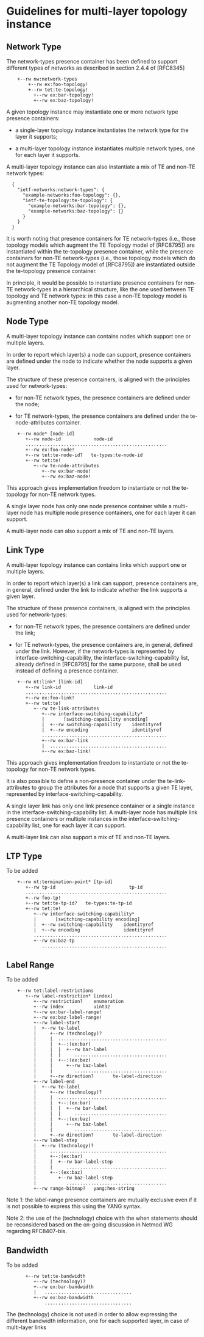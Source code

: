 # Guidelines for multi-layer topology instance

## Network Type

The network-types presence container has been defined to support different types of networks as described in section 2.4.4 of \[RFC8345]

~~~~
    +--rw nw:network-types
        +--rw ex:foo-topology!
        +--rw tet:te-topology!
          +--rw ex:bar-topology!
          +--rw ex:baz-topology!
~~~~

A given topology instance may instantiate one or more network type presence containers:

- a single-layer topology instance instantiates the network type for the layer it supports;

- a multi-layer topology instance instantiates multiple network types, one for each layer it supports.

A multi-layer topology instance can also instantiate a mix of TE and non-TE network types:

~~~~
  {
    "ietf-networks:network-types": {
      "example-networks:foo-topology": {},
      "ietf-te-topology:te-topology": {
        "example-networks:bar-topology": {},
        "example-networks:baz-topology": {}
      }
    }
  }
~~~~

It is worth noting that presence containers for TE network-types (i.e., those topology models which augment the TE Topology model of \[RFC8795]) are instantiated within the te-topology presence container, while the presence containers for non-TE network-types (i.e., those topology models which do not augment the TE Topology model of \[RFC8795]) are instantiated outside the te-topology presence container.

In principle, it would be possible to instantiate presence containers for non-TE network-types in a hierarchical structure, like the one used between TE topology and TE network types: in this case a non-TE topology model is augmenting another non-TE topology model.

## Node Type

A multi-layer topology instance can contains nodes which support one or multiple layers.

In order to report which layer(s) a node can support, presence containers are defined under the node to indicate whether the node supports a given layer.

The structure of these presence containers, is aligned with the principles used for network-types:

- for non-TE network types, the presence containers are defined under the node;

- for TE network-types, the presence containers are defined under the te-node-attributes container.

~~~~
    +--rw node* [node-id]
       +--rw node-id            node-id
       ....................................................
       +--rw ex:foo-node!
       +--rw tet:te-node-id?   te-types:te-node-id
       +--rw tet:te!
          +--rw te-node-attributes
             +--rw ex:bar-node!
             +--rw ex:baz-node!
~~~~

This approach gives implementation freedom to instantiate or not the te-topology for non-TE network types.

A single layer node has only one node presence container while a multi-layer node has multiple node presence containers, one for each layer it can support.

A multi-layer node can also support a mix of TE and non-TE layers.

## Link Type

A multi-layer topology instance can contains links which support one or multiple layers.

In order to report which layer(s) a link can support, presence containers are, in general, defined under the link to indicate whether the link supports a given layer.

The structure of these presence containers, is aligned with the principles used for network-types:

- for non-TE network types, the presence containers are defined under the link;

- for TE network-types, the presence containers are, in general, defined under the link. However, if the network-types is represented by interface-switching-capability, the interface-switching-capability list, already defined in \[RFC8795] for the same purpose, shall be used instead of defining a presence container.

~~~~
    +--rw nt:link* [link-id]
       +--rw link-id            link-id
       ....................................................
       +--rw ex:foo-link!
       +--rw tet:te!
          +--rw te-link-attributes
             +--rw interface-switching-capability*
             |       [switching-capability encoding]
             |  +--rw switching-capability    identityref
             |  +--rw encoding                identityref
             ..............................................
             +--rw ex:bar-link
             |  ...........................................
             +--rw ex:baz-link!
~~~~

This approach gives implementation freedom to instantiate or not the te-topology for non-TE network types.

It is also possible to define a non-presence container under the te-link-attributes to group the attributes for a node that supports a given TE layer, represented by interface-switching-capability.

A single layer link has only one link presence container or a single instance in the interface-switching-capability list. A multi-layer node has multiple link presence containers or multiple instances in the interface-switching-capability list, one for each layer it can support.

A multi-layer link can also support a mix of TE and non-TE layers.

## LTP Type

To be added

~~~~
    +--rw nt:termination-point* [tp-id]
       +--rw tp-id                           tp-id
       ....................................................
       +--rw foo-tp!
       +--rw tet:te-tp-id?   te-types:te-tp-id
       +--rw tet:te!
          +--rw interface-switching-capability*
          |       [switching-capability encoding]
          |  +--rw switching-capability    identityref
          |  +--rw encoding                identityref
          .................................................
          +--rw ex:baz-tp
             ..............................................
~~~~

## Label Range

To be added

~~~~
    +--rw tet:label-restrictions
       +--rw label-restriction* [index]
          +--rw restriction?    enumeration
          +--rw index           uint32
          +--rw ex:bar-label-range!
          +--rw ex:baz-label-range!
          +--rw label-start
          |  +--rw te-label
          |     +--rw (technology)?
          |     |  ........................................
          |     |  +--:(ex:bar)
          |     |  |  +--rw bar-label
          |     |  |     ..................................
          |     |  +--:(ex:baz)
          |     |     +--rw baz-label
          |     |        ..................................
          |     +--rw direction?       te-label-direction
          +--rw label-end
          |  +--rw te-label
          |     +--rw (technology)?
          |     |  ........................................
          |     |  +--:(ex:bar)
          |     |  |  +--rw bar-label
          |     |  |     ..................................
          |     |  +--:(ex:baz)
          |     |     +--rw baz-label
          |     |        ..................................
          |     +--rw direction?       te-label-direction
          +--rw label-step
          |  +--rw (technology)?
          |     ...........................................
          |     +--:(ex:bar)
          |     |  +--rw bar-label-step
          |     |     .....................................
          |     +--:(ex:baz)
          |        +--rw baz-label-step
          |           .....................................
          +--rw range-bitmap?   yang:hex-string
~~~~

Note 1: the label-range presence containers are mutually exclusive even if it is not possible to express this using the YANG syntax.

Note 2: the use of the (technology) choice with the when statements should be reconsidered based on the on-going discussion in Netmod WG regarding RFC8407-bis.

## Bandwidth

To be added

~~~~
       +--rw tet:te-bandwidth
          +--rw (technology)?
          +--rw ex:bar-bandwidth
          |   ................................
          +--rw ex:baz-bandwidth
              ................................
~~~~

The (technology) choice is not used in order to allow expressing the different bandwidth information, one for each supported layer, in case of multi-layer links
